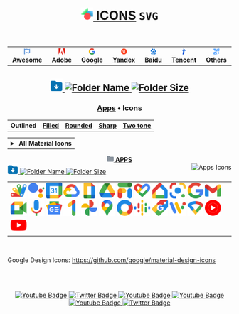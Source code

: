 # <div align="center"><a href="https://github.com/Li-Deheng/icons-svg" title="⬅︎ Back to Main Repository"><img style="width:28px; height:28px;" src="https://github.com/Li-Deheng/icons-svg/blob/main/Adobe/Apps/Motion-Graphics.svg" alt="Icons" onclick="return false"> ICONS</a> <span><b><code>SVG</code></b></span><br><img src="https://komarev.com/ghpvc/?username=Li-Deheng&style=flat&color=blue" alt=""/></div>

<div align="center"><table><tbody><th align="center">
<a href="https://github.com/Li-Deheng/icons-svg/tree/main/Awesome"><img style="width:14px; height:14px;" src="https://github.com/Li-Deheng/icons-svg/blob/main/Awesome/Awesome-Logo.svg" alt="Awesome"> <b>Awesome</b></a></th><th><a href="https://github.com/Li-Deheng/icons-svg/tree/main/Adobe"><img style="width:14px; height:14px;" src="https://github.com/Li-Deheng/icons-svg/blob/main/Adobe/Apps/Adobe-Logo.svg" alt="Adobe"> <b>Adobe</b></a></th><th><a><img style="width:14px; height:14px;" src="https://github.com/Li-Deheng/icons-svg/blob/main/Google/Apps/google-logo.svg" alt="Google"> <b>Google</b></a></th><th><a href="https://github.com/Li-Deheng/icons-svg/tree/main/Yandex"><img style="width:14px; height:14px;" src="https://github.com/Li-Deheng/icons-svg/blob/main/Yandex/Yandex-Logo.svg" alt="Yandex"> <b>Yandex</b></a></th><th><a href="https://github.com/Li-Deheng/icons-svg/tree/main/Baidu"><img style="width:14px; height:14px;" src="https://github.com/Li-Deheng/icons-svg/blob/main/Baidu/Baidu-Logo.svg" alt="Baidu"> <b>Baidu</b></a></th><th><a href="https://github.com/Li-Deheng/icons-svg/tree/main/Tencent"><img style="width:14px; height:14px;" src="https://github.com/Li-Deheng/icons-svg/blob/main/Tencent/Tencent-Logo.svg" alt="Tencent"> <b>Tencent</b></a></th><th><a href="https://github.com/Li-Deheng/icons-svg/tree/main/Others"><img style="width:14px; height:14px;" src="https://github.com/Li-Deheng/icons-svg/blob/main/Awesome/icons.svg" alt="Others"> <b>Others</b></a>
</td></tr></tbody></table></div>

## <div align="center"><a href="https://downgit.github.io/#/home?url=https://github.com/Li-Deheng/icons-svg/tree/main/Google" title="Download with DownGit" target="_blank"><img style="width:28px; height:28px;" src="https://github.com/Li-Deheng/icons-svg/blob/main/Awesome/Download-Folder.svg" alt="Download" target="_blank"> <img style="height:22px;" src="https://img.shields.io/badge/Download%20All%20Google%20Icons-blue" alt="Folder Name"> <img style="height:18px;" src="https://img.shields.io/badge/548%20Mb-343940" title="Folder Size" alt="Folder Size"></a></div>

### <div align="center"><a href="https://github.com/Li-Deheng/icons-svg/tree/main/Google" alt="Apps">Apps</a> • <a alt="Material Icons">Icons</a></div>

<div align="center"><table><tbody><th align="center">
<a>Outlined</a></th><th><a href="https://github.com/Li-Deheng/icons-svg/blob/main/Google/README-md/Icons-Filled.md">Filled</a></th><th><a href="https://github.com/Li-Deheng/icons-svg/blob/main/Google/README-md/Icons-Rounded.md">Rounded</a></th><th><a href="https://github.com/Li-Deheng/icons-svg/blob/main/Google/README-md/Icons-Sharp.md">Sharp</a></th><th><a href="https://github.com/Li-Deheng/icons-svg/blob/main/Google/README-md/Icons-TwoTone.md">Two tone</a></th></tbody></table></div>

<table align="center"><tbody><tr></tr><th>
<details align="left"><summary>&nbsp<span>All Material Icons</span></summary>
  <dd><a href="https://github.com/Li-Deheng/icons-svg/blob/main/Google/README-md/Icons-Outlined-Action.md"><img style="height:14px;" src="https://github.com/Li-Deheng/icons-svg/blob/main/Google/README-md/dropdown-icons/ads_click_white_24dp.svg" alt="Action"> Action</a></dd>
  <dd><a href="https://github.com/Li-Deheng/icons-svg/blob/main/Google/README-md/Icons-Outlined-Alert.md"><img style="height:14px;" src="https://github.com/Li-Deheng/icons-svg/blob/main/Google/README-md/dropdown-icons/warning_amber_white_24dp.svg" alt="Alert"> Alert</a></dd>
  <dd><a href="https://github.com/Li-Deheng/icons-svg/blob/main/Google/README-md/Icons-Outlined-Audio&Video.md"><img style="height:14px;" src="https://github.com/Li-Deheng/icons-svg/blob/main/Google/README-md/dropdown-icons/play_circle_white_24dp.svg" alt="Alert"> Audio & Video</a></dd>
  <a href="https://github.com/Li-Deheng/icons-svg/blob/main/Google/README-md/Icons-Outlined-Communication.md">Communication</a><br>
  <a href="https://github.com/Li-Deheng/icons-svg/blob/main/Google/README-md/Icons-Outlined-Content.md">Content</a><br>
  <a href="https://github.com/Li-Deheng/icons-svg/blob/main/Google/README-md/Icons-Outlined-Device.md">Device</a><br>
  <a href="https://github.com/Li-Deheng/icons-svg/blob/main/Google/README-md/Icons-Outlined-Editor.md">Editor</a><br>
  <a href="https://github.com/Li-Deheng/icons-svg/blob/main/Google/README-md/Icons-Outlined-File.md">File</a><br>
  <a href="https://github.com/Li-Deheng/icons-svg/blob/main/Google/README-md/Icons-Outlined-Hardware.md">Hardware</a><br>
  <a href="https://github.com/Li-Deheng/icons-svg/blob/main/Google/README-md/Icons-Outlined-Home.md">Home</a><br>
  <a href="https://github.com/Li-Deheng/icons-svg/blob/main/Google/README-md/Icons-Outlined-Image.md">Image</a><br>
  <a href="https://github.com/Li-Deheng/icons-svg/blob/main/Google/README-md/Icons-Outlined-Maps.md">Maps</a><br>
  <a href="https://github.com/Li-Deheng/icons-svg/blob/main/Google/README-md/Icons-Outlined-Navigation.md">Navigation</a><br>
  <a href="https://github.com/Li-Deheng/icons-svg/blob/main/Google/README-md/Icons-Outlined-Notification.md">Notification</a><br>
  <a href="https://github.com/Li-Deheng/icons-svg/blob/main/Google/README-md/Icons-Outlined-Notification.md">Places</a><br>
  <a href="https://github.com/Li-Deheng/icons-svg/blob/main/Google/README-md/Icons-Outlined-Notification.md">Search</a><br>
  <a href="https://github.com/Li-Deheng/icons-svg/blob/main/Google/README-md/Icons-Outlined-Notification.md">Social</a><br>
  <a href="https://github.com/Li-Deheng/icons-svg/blob/main/Google/README-md/Icons-Outlined-Notification.md">Toggle</a><br>
</details>
</th></tbody></table>

<div align="Center"><a href="https://github.com/Li-Deheng/icons-svg/tree/main/Google/Apps" title="Open Directory: Apps"><img style="width:15px; height:15px;" src="https://github.com/Li-Deheng/icons-svg/blob/main/Directory.svg" alt="Directory"> <b>APPS</b></a></div>
<div><div align="left"><a href="https://downgit.github.io/#/home?url=https://github.com/Li-Deheng/icons-svg/tree/main/Google/Apps" title="Download with DownGit" target="_blank"><img style="width:24px; height:24px;" src="https://github.com/Li-Deheng/icons-svg/blob/main/Awesome/Download-Folder.svg" alt="Download Directory"> <img style="height:18px;" src="https://img.shields.io/badge/Download%20All%20Apps%20Icons-blue" alt="Folder Name"> <img style="height:16px;" src="https://img.shields.io/badge/1,4%20Mb-343940" alt="Folder Size"></a><img align="right" style="height:18px;" src="https://img.shields.io/badge/Icons-209-blue?logo=svg&logoColor=49b6ff" title="Total Number" alt="Apps Icons"></div>

<table><tbody><tr></tr><tr><td align="left">
<img style="width:36px; height:36px;" src="https://github.com/Li-Deheng/icons-svg/blob/main/Google/Apps/google-apps-script.svg" alt="Google Apps Script" title="Google Apps Script" target="_blank"> <img style="width:36px; height:36px;" src="https://github.com/Li-Deheng/icons-svg/blob/main/Google/Apps/google-assistant.svg" alt="Google Assistant" title="Google Assistant" target="_blank"> <img style="width:36px; height:36px;" src="https://github.com/Li-Deheng/icons-svg/blob/main/Google/Apps/google-calendar.svg" alt="Google Calendar" title="Google Calendar" target="_blank"> <img style="width:36px; height:36px;" src="https://github.com/Li-Deheng/icons-svg/blob/main/Google/Apps/google-cloud.svg" alt="Google Cloud" title="Google Cloud" target="_blank"> <img style="width:36px; height:36px;" src="https://github.com/Li-Deheng/icons-svg/blob/main/Google/Apps/google-doc.svg" alt="Google Doc" title="Google Doc" target="_blank"> <img style="width:36px; height:36px;" src="https://github.com/Li-Deheng/icons-svg/blob/main/Google/Apps/google-drive.svg" alt="Google Drive" title="Google Drive" target="_blank"> <img style="width:36px; height:36px;" src="https://github.com/Li-Deheng/icons-svg/blob/main/Google/Apps/google-fi.svg" alt="Google Fi" title="Google Fi" target="_blank"> <img style="width:36px; height:36px;" src="https://github.com/Li-Deheng/icons-svg/blob/main/Google/Apps/google-heart-fit.svg" alt="Google Heart Fit" title="Google Heart Fit" target="_blank"> <img style="width:36px; height:36px;" src="https://github.com/Li-Deheng/icons-svg/blob/main/Google/Apps/google-home.svg" alt="Google Home" title="Google Home" target="_blank"> <img style="width:36px; height:36px;" src="https://github.com/Li-Deheng/icons-svg/blob/main/Google/Apps/google-lens.svg" alt="Google Lens" title="Google Lens" target="_blank"> <img style="width:36px; height:36px;" src="https://github.com/Li-Deheng/icons-svg/blob/main/Google/Apps/google-logo.svg" alt="Google Logo" title="Google Logo" target="_blank"> <img style="width:36px; height:36px;" src="https://github.com/Li-Deheng/icons-svg/blob/main/Google/Apps/google-mail-gmail.svg" alt="Google Mail Gmail" title="Google Mail Gmail" target="_blank"> <img style="width:36px; height:36px;" src="https://github.com/Li-Deheng/icons-svg/blob/main/Google/Apps/google-meet-camera.svg" alt="Google Meet Camera" title="Google Meet Camera" target="_blank"> <img style="width:36px; height:36px;" src="https://github.com/Li-Deheng/icons-svg/blob/main/Google/Apps/google-mic.svg" alt="Google Mic" title="Google Mic" target="_blank"> <img style="width:36px; height:36px;" src="https://github.com/Li-Deheng/icons-svg/blob/main/Google/Apps/google-news.svg" alt="Google News" title="Google News" target="_blank"> <img style="width:36px; height:36px;" src="https://github.com/Li-Deheng/icons-svg/blob/main/Google/Apps/google-one.svg" alt="Google One" title="Google One" target="_blank"> <img style="width:36px; height:36px;" src="https://github.com/Li-Deheng/icons-svg/blob/main/Google/Apps/google-photo.svg" alt="Google Photo" title="Google Photo" target="_blank"> <img style="width:36px; height:36px;" src="https://github.com/Li-Deheng/icons-svg/blob/main/Google/Apps/google-pin-map.svg" alt="Google Pin Map" title="Google Pin Map" target="_blank"> <img style="width:36px; height:36px;" src="https://github.com/Li-Deheng/icons-svg/blob/main/Google/Apps/google-platform-marketing.svg" alt="Google Platform Marketing" title="Google Platform Marketing" target="_blank"> <img style="width:36px; height:36px;" src="https://github.com/Li-Deheng/icons-svg/blob/main/Google/Apps/google-podcast.svg" alt="Google Podcast" title="Google Podcast" target="_blank"> <img style="width:36px; height:36px;" src="https://github.com/Li-Deheng/icons-svg/blob/main/Google/Apps/google-shopping.svg" alt="Google Shopping" title="Google Shopping" target="_blank"> <img style="width:36px; height:36px;" src="https://github.com/Li-Deheng/icons-svg/blob/main/Google/Apps/google-wearos-os.svg" alt="Google Wearos Os" title="Google Wearos Os" target="_blank"> <img style="width:36px; height:36px;" src="https://github.com/Li-Deheng/icons-svg/blob/main/Google/Apps/google-wifi.svg" alt="Google Wifi" title="Google Wifi" target="_blank"> <img style="width:36px; height:36px;" src="https://github.com/Li-Deheng/icons-svg/blob/main/Google/Apps/google-youtube-music.svg" alt="Google Youtube Music" title="Google Youtube Music" target="_blank"> <img style="width:36px; height:36px;" src="https://github.com/Li-Deheng/icons-svg/blob/main/Google/Apps/google-youtube.svg" alt="Google Youtube" title="Google Youtube" target="_blank"> 
</td></tr></tbody></table><br>

Google Design Icons: https://github.com/google/material-design-icons

<br><br>

<div align="Center" id="badges">
  <a href="#">
    <img src="https://img.shields.io/badge/YouTube-red?style=for-the-badge&logo=youtube&logoColor=white" alt="Youtube Badge"/>
  </a>
  <a href="#">
    <img src="https://img.shields.io/badge/Telegram-blue?style=for-the-badge&logo=telegram&logoColor=white" alt="Twitter Badge"/>
  </a>
  <a href="#">
    <img src="https://img.shields.io/badge/Instagram-red?style=for-the-badge&logo=instagram&logoColor=white" alt="Youtube Badge"/>
  </a>
  <a href="#">
    <img src="https://img.shields.io/badge/Discord-blue?style=for-the-badge&logo=discord&logoColor=white" alt="Youtube Badge"/>
  </a>
  <a href="#">
    <img src="https://img.shields.io/badge/Reddit-red?style=for-the-badge&logo=reddit&logoColor=white" alt="Youtube Badge"/>
  </a>
    <a href="#">
    <img src="https://img.shields.io/badge/TikTok-blue?style=for-the-badge&logo=tiktok&logoColor=white" alt="Twitter Badge"/>
  </a>
</div>
